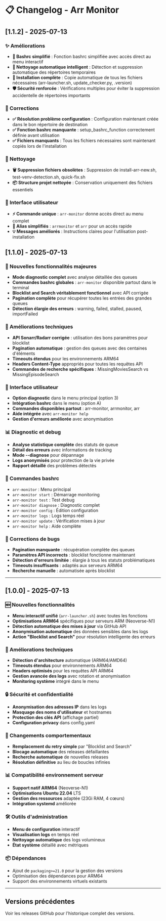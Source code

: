 # 📋 Changelog - Arr Monitor

## [1.1.2] - 2025-07-13

### ✨ Améliorations
- **🔧 Bashrc simplifié** : Fonction bashrc simplifiée avec accès direct au menu interactif
- **🧹 Nettoyage automatique intelligent** : Détection et suppression automatique des répertoires temporaires
- **📁 Installation complète** : Copie automatique de tous les fichiers nécessaires (arr-launcher.sh, update_checker.py, .version)
- **🛡️ Sécurité renforcée** : Vérifications multiples pour éviter la suppression accidentelle de répertoires importants

### 🐛 Corrections
- **✅ Résolution problème configuration** : Configuration maintenant créée dans le bon répertoire de destination
- **✅ Fonction bashrc manquante** : setup_bashrc_function correctement définie avant utilisation
- **✅ Fichiers manquants** : Tous les fichiers nécessaires sont maintenant copiés lors de l'installation

### 🧹 Nettoyage
- **🗑️ Suppression fichiers obsolètes** : Suppression de install-arr-new.sh, test-venv-detection.sh, quick-fix.sh
- **📦 Structure projet nettoyée** : Conservation uniquement des fichiers essentiels

### 🎯 Interface utilisateur
- **⚡ Commande unique** : `arr-monitor` donne accès direct au menu complet
- **🔗 Alias simplifiés** : `arrmonitor` et `arr` pour un accès rapide
- **💡 Messages améliorés** : Instructions claires pour l'utilisation post-installation

## [1.1.0] - 2025-07-13

### 🔬 Nouvelles fonctionnalités majeures
- **Mode diagnostic complet** avec analyse détaillée des queues
- **Commandes bashrc globales** : `arr-monitor` disponible partout dans le terminal
- **Blocklist and Search véritablement fonctionnel** avec API corrigée
- **Pagination complète** pour récupérer toutes les entrées des grandes queues
- **Détection élargie des erreurs** : warning, failed, stalled, paused, importFailed

### 🔧 Améliorations techniques
- **API Sonarr/Radarr corrigée** : utilisation des bons paramètres pour blocklist
- **Pagination automatique** : gestion des queues avec des centaines d'éléments
- **Timeouts étendus** pour les environnements ARM64
- **Headers Content-Type** appropriés pour toutes les requêtes API
- **Commandes de recherche spécifiques** : MissingMoviesSearch vs MissingEpisodeSearch

### 🎯 Interface utilisateur
- **Option diagnostic** dans le menu principal (option 3)
- **Intégration bashrc** dans le menu (option A)
- **Commandes disponibles partout** : arr-monitor, arrmonitor, arr
- **Aide intégrée** avec `arr-monitor help`
- **Gestion d'erreurs améliorée** avec anonymisation

### 📊 Diagnostic et debug
- **Analyse statistique complète** des statuts de queue
- **Détail des erreurs** avec informations de tracking
- **Mode --diagnose** pour dépannage
- **Logs anonymisés** pour protection de la vie privée
- **Rapport détaillé** des problèmes détectés

### 🚀 Commandes bashrc
- `arr-monitor` : Menu principal
- `arr-monitor start` : Démarrage monitoring
- `arr-monitor test` : Test debug
- `arr-monitor diagnose` : Diagnostic complet
- `arr-monitor config` : Édition configuration
- `arr-monitor logs` : Logs temps réel
- `arr-monitor update` : Vérification mises à jour
- `arr-monitor help` : Aide complète

### 🔧 Corrections de bugs
- **Pagination manquante** : récupération complète des queues
- **Paramètres API incorrects** : blocklist fonctionne maintenant
- **Détection d'erreurs limitée** : élargie à tous les statuts problématiques
- **Timeouts insuffisants** : adaptés aux serveurs ARM64
- **Recherche manuelle** : automatisée après blocklist

---

## [1.0.0] - 2025-07-13

### 🆕 Nouvelles fonctionnalités
- **Menu interactif unifié** (`arr-launcher.sh`) avec toutes les fonctions
- **Optimisations ARM64** spécifiques pour serveurs ARM (Neoverse-N1)
- **Détection automatique des mises à jour** via GitHub API
- **Anonymisation automatique** des données sensibles dans les logs
- **Action "Blocklist and Search"** pour résolution intelligente des erreurs

### 🔧 Améliorations techniques
- **Détection d'architecture** automatique (ARM64/AMD64)
- **Timeouts étendus** pour environnements ARM64
- **Headers optimisés** pour les requêtes API ARM64
- **Gestion avancée des logs** avec rotation et anonymisation
- **Monitoring système** intégré dans le menu

### 🔒 Sécurité et confidentialité
- **Anonymisation des adresses IP** dans les logs
- **Masquage des noms d'utilisateur** et hostnames
- **Protection des clés API** (affichage partiel)
- **Configuration privacy** dans config.yaml

### 🎯 Changements comportementaux
- **Remplacement du retry simple** par "Blocklist and Search"
- **Blocage automatique** des releases défaillantes
- **Recherche automatique** de nouvelles releases
- **Résolution définitive** au lieu de boucles infinies

### 📊 Compatibilité environnement serveur
- **Support natif ARM64** (Neoverse-N1)
- **Optimisations Ubuntu 22.04** LTS
- **Gestion des ressources** adaptée (23Gi RAM, 4 cœurs)
- **Intégration systemd** améliorée

### 🛠️ Outils d'administration
- **Menu de configuration** interactif
- **Visualisation logs** en temps réel
- **Nettoyage automatique** des logs volumineux
- **État système** détaillé avec métriques

### 📦 Dépendances
- Ajout de `packaging>=21.0` pour la gestion des versions
- Optimisation des dépendances pour ARM64
- Support des environnements virtuels existants

---

## Versions précédentes

Voir les releases GitHub pour l'historique complet des versions.
